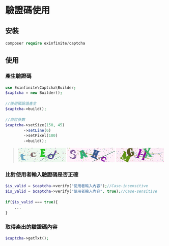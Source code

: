 # 驗證碼使用

## 安裝

```php
composer require exinfinite/captcha
```

## 使用

### 產生驗證碼

```php
use Exinfinite\Captcha\Builder;
$captcha = new Builder();

//使用預設值產生
$captcha->build();

//自訂參數
$captcha->setSize(150, 45)
        ->setLine(6)
        ->setPixel(180)
        ->build();
```

> ![](https://github.com/exinfinite/captcha/blob/main/sample/1.png)
> ![](https://github.com/exinfinite/captcha/blob/main/sample/2.png)
> ![](https://github.com/exinfinite/captcha/blob/main/sample/3.png)

### 比對使用者輸入驗證碼是否正確

```php
$is_valid = $captcha->verify("使用者輸入內容");//Case-insensitive
$is_valid = $captcha->verify("使用者輸入內容", true);//Case-sensitive

if($is_valid === true){
    ...
}
```

### 取得產出的驗證碼內容

```php
$captcha->getTxt();
```